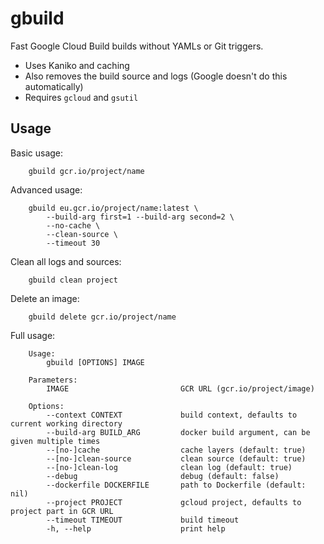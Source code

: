 # gbuild

Fast Google Cloud Build builds without YAMLs or Git triggers.

 - Uses Kaniko and caching
 - Also removes the build source and logs (Google doesn't do this automatically)
 - Requires `gcloud` and `gsutil`


## Usage

Basic usage:

        gbuild gcr.io/project/name

Advanced usage:

        gbuild eu.gcr.io/project/name:latest \
            --build-arg first=1 --build-arg second=2 \
            --no-cache \
            --clean-source \
            --timeout 30

Clean all logs and sources:

        gbuild clean project

Delete an image:

        gbuild delete gcr.io/project/name

Full usage:

        Usage:
            gbuild [OPTIONS] IMAGE

        Parameters:
            IMAGE                         GCR URL (gcr.io/project/image)

        Options:
            --context CONTEXT             build context, defaults to current working directory
            --build-arg BUILD_ARG         docker build argument, can be given multiple times
            --[no-]cache                  cache layers (default: true)
            --[no-]clean-source           clean source (default: true)
            --[no-]clean-log              clean log (default: true)
            --debug                       debug (default: false)
            --dockerfile DOCKERFILE       path to Dockerfile (default: nil)
            --project PROJECT             gcloud project, defaults to project part in GCR URL
            --timeout TIMEOUT             build timeout
            -h, --help                    print help
